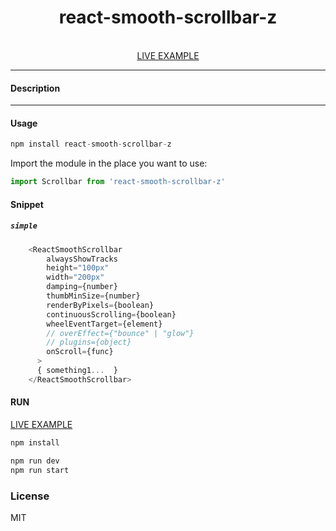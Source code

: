 <div align="center">
    <h1>react-smooth-scrollbar-z</h1>
    <br />
    <a href="https://codesandbox.io/s/8c5vzo">LIVE EXAMPLE</a>
</div>

---

#### Description
---

#### Usage
```js
npm install react-smooth-scrollbar-z
```

Import the module in the place you want to use:
```js
import Scrollbar from 'react-smooth-scrollbar-z'
```


#### Snippet

##### `simple`

```js
    <ReactSmoothScrollbar
        alwaysShowTracks
        height="100px"
        width="200px"
        damping={number}
        thumbMinSize={number}
        renderByPixels={boolean}
        continuousScrolling={boolean}
        wheelEventTarget={element}
        // overEffect={"bounce" | "glow"}
        // plugins={object}
        onScroll={func}
      >
      { something1...  }
    </ReactSmoothScrollbar>
```


#### RUN

<a href="https://codesandbox.io/s/8c5vzo">LIVE EXAMPLE</a>

```js
npm install
```
```js
npm run dev
npm run start
```

### License

MIT

